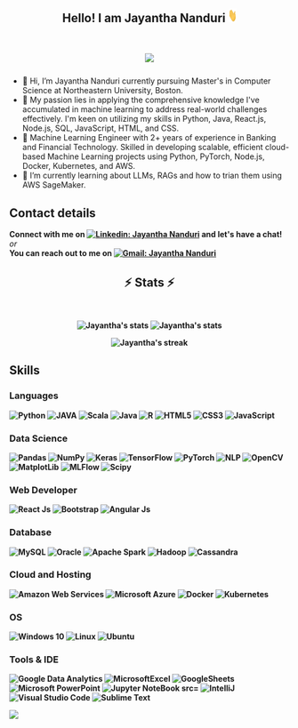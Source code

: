 <!-- README Intro -->
<h2 align='center'>Hello! I am Jayantha Nanduri <img src="https://raw.githubusercontent.com/ABSphreak/ABSphreak/master/gifs/Hi.gif" height="25px" width="15px"></h2>
<h1 align="center">
  <a href="">
    <img src="https://readme-typing-svg.herokuapp.com?font=Fira+Code&pause=1000&color=6A2595&random=false&width=435&lines=Machine-learning+Engineer;Data+Engineer;Full-stack+Developer">
  </a>
</h1>
<!-- <h5 align="center">
  <code>
    <a href="https://www.linkedin.com/in/jayantha-nanduri/" title="LinkedIn Profile"><img width="22" src="https://github.com/zumrudu-anka/zumrudu-anka/blob/master/images/linkedin.svg"> LinkedIn</a></code>
</h5> -->


<!-- <img align="right" alt="Coding" width="400" src="https://cdn.dribbble.com/users/1162077/screenshots/3848914/programmer.gif"> -->

- 👋 Hi, I’m Jayantha Nanduri currently pursuing Master's in Computer Science at Northeastern University, Boston.
- 👀 My passion lies in applying the comprehensive knowledge I've accumulated in machine learning to address real-world challenges effectively. I'm keen on utilizing my skills in Python, Java, React.js, Node.js, SQL, JavaScript, HTML, and CSS.
- 💞️ Machine Learning Engineer with 2+ years of experience in Banking and Financial Technology. Skilled in developing scalable, efficient cloud-based Machine Learning projects using Python, PyTorch, Node.js, Docker, Kubernetes, and AWS.
- 🌱 I’m currently learning about LLMs, RAGs and how to trian them using AWS SageMaker. 
<!-- ##- 📫 How to reach me: Connect with me on <a href="https://www.linkedin.com/in/jayantha-nanduri/" target="_blank">LinkedIn</a> or send me an email at <a href="mailto:jayantha.nanduri@gmail.com">jayantha.nanduri@gmail.com</a>. I'm open to exploring opportunities for data projects and collaborations! -->
## Contact details
<p>
  
<b>Connect with me on [![Linkedin: Jayantha Nanduri](https://img.shields.io/badge/-Linkedin-blue?style=flat-square&logo=Linkedin&logoColor=white)](https://www.linkedin.com/in/jayantha-nanduri/) and let's have a chat!</b>
<br><i>or</i><br>
<b>You can reach out to me on [![Gmail: Jayantha Nanduri](https://img.shields.io/badge/-jayantha.nanduri@gmail.com-EA4335?style=flat-square&logo=gmail&logoColor=white)](mailto:jayantha.nanduri@gmail.com)
</p>

<h2 align="center">⚡ Stats ⚡</h2>
<br />
<p align="center"> 
  <img src="http://github-profile-summary-cards.vercel.app/api/cards/stats?username=jaynanduri&theme=default" alt="Jayantha's stats" />
  <img src="http://github-profile-summary-cards.vercel.app/api/cards/repos-per-language?username=jaynanduri&theme=default" alt="Jayantha's stats" />
</p>

<p align="center"> 
  <img src="https://github-readme-streak-stats.herokuapp.com?user=jaynanduri" alt="Jayantha's streak" />
</p>

<!-- <div align="center">
  <h2>🐍 Snake eating my contribution 🐍</h2>
  <br />
  <picture>
    <source media="(prefers-color-scheme: dark)" srcset="https://github.com/sanidhyy/sanidhyy/blob/output/github-contribution-grid-snake-dark.svg" />
    <source media="(prefers-color-scheme: light), (prefers-color-scheme: no-preference)" srcset="https://github.com/sanidhyy/sanidhyy/blob/output/github-contribution-grid-snake.svg" />
    <img src="https://github.com/sanidhyy/sanidhyy/blob/output/github-contribution-grid-snake.svg" alt="github-snake" />
  </picture>
  <br />
  <br />
  <br />
</div>-->

<!-- ## Trophies
<details><summary>Discover</summary>
<p align="left">
<img width=900 src="https://github-profile-trophy.vercel.app/?username=dileepkanumuri&column=7&theme=gruvbox&no-frame=true"/>
</details> -->

## Skills

### Languages
<p float="left">
<img alt="Python" src="https://img.shields.io/badge/python-%23777BB4.svg?style=for-the-badge&logo=python&logoColor=white"/>
<img alt="JAVA" src="https://img.shields.io/badge/java-%23ED8B00.svg?style=for-the-badge&logo=java&logoColor=white"/>
 <img alt="Scala" src="https://img.shields.io/badge/scala-%23DC322F.svg?style=for-the-badge&logo=scala&logoColor=white"/>
<img alt="Java" src="https://img.shields.io/badge/python-%23777BB4.svg?style=for-the-badge&logo=python&logoColor=white"/>
<img alt="R" src="https://img.shields.io/badge/r-%23276DC3.svg?style=for-the-badge&logo=r&logoColor=white"/>
<img alt="HTML5" src="https://img.shields.io/badge/html5-%23E34F26.svg?style=for-the-badge&logo=html5&logoColor=white"/>
<img alt="CSS3" src="https://img.shields.io/badge/css3-%231572B6.svg?style=for-the-badge&logo=css3&logoColor=white"/>
<img alt="JavaScript" src="https://img.shields.io/badge/-Javascript-F0DB4F?style=for-the-badge&labelColor=black&logo=javascript&logoColor=F0DB4F"/>
</p>
                                                                                           
### Data Science

<p float="left">
  <img alt="Pandas" src="https://img.shields.io/badge/pandas-%23150458.svg?style=for-the-badge&logo=pandas&logoColor=white" />
  <img alt="NumPy" src="https://img.shields.io/badge/numpy-%23013243.svg?style=for-the-badge&logo=numpy&logoColor=white" />
  <img alt="Keras" src="https://img.shields.io/badge/Keras-%23D00000.svg?style=for-the-badge&logo=Keras&logoColor=white"/>
  <img alt="TensorFlow" src="https://img.shields.io/badge/TensorFlow-%23FF6F00.svg?style=for-the-badge&logo=TensorFlow&logoColor=white" />
  <img alt="PyTorch" src="https://img.shields.io/badge/PyTorch-%23EE4C2C.svg?style=for-the-badge&logo=PyTorch&logoColor=white" />
  <img alt="NLP" src="https://img.shields.io/badge/Nlp-%800080.svg?style=for-the-badge&logo=Nlp&logoColor=white" />
  <img alt="OpenCV" src="https://img.shields.io/badge/opencv-%23white.svg?style=for-the-badge&logo=opencv&logoColor=white"/>
  <img alt="MatplotLib" src="https://img.shields.io/badge/Matplotlib-%23ffffff.svg?style=for-the-badge&logo=Matplotlib&logoColor=black"/>
  <img alt="MLFlow" src="https://img.shields.io/badge/mlflow-%23d9ead3.svg?style=for-the-badge&logo=numpy&logoColor=blue"/>
  <img alt="Scipy" src="https://img.shields.io/badge/SciPy-%230C55A5.svg?style=for-the-badge&logo=scipy&logoColor=%white"/>
</p>



### Web Developer
<p float="left">
  <img alt="React Js" src="https://img.shields.io/badge/-React-61DBFB?style=for-the-badge&labelColor=black&logo=react&logoColor=61DBFB"/>
  <img alt="Bootstrap" src="https://img.shields.io/badge/bootstrap-%23563D7C.svg?style=for-the-badge&logo=bootstrap&logoColor=white"/>
  <img alt="Angular Js" src="https://img.shields.io/badge/-Angular-FF0000?style=for-the-badge&labelColor=red&logo=angular&logoColor=white"/>
</p>

### Database
<p float="left">
<img alt="MySQL" src="https://img.shields.io/badge/MySQL-00000F?style=for-the-badge&logo=mysql&logoColor=white"/>
<img alt="Oracle" src="https://img.shields.io/badge/Oracle-FF0000?style=for-the-badge&logo=oracle&logoColor=white"/>
<img alt="Apache Spark" src="https://img.shields.io/badge/Apache%20Spark-FDEE21?style=flat-square&logo=apachespark&logoColor=black"/>
<img alt="Hadoop" src="https://img.shields.io/badge/Apache%20Hadoop-66CCFF?style=for-the-badge&logo=apachehadoop&logoColor=black"/>
<img alt="Cassandra" src="https://img.shields.io/badge/cassandra-%231287B1.svg?style=for-the-badge&logo=apache-cassandra&logoColor=white"/>
</p>

### Cloud and Hosting
<p float="left">
  <img alt="Amazon Web Services" src="https://img.shields.io/badge/AWS-FFEACA?style=for-the-badge&logo=Amazon&logoColor=white%22"/>
  <img alt="Microsoft Azure" src="https://img.shields.io/badge/Microsoft%20Azure-4285F4?style=for-the-badge&logo=microsoft-azure&logoColor=white"/>                                                                                  <img alt="Docker" src="https://img.shields.io/badge/docker-%230db7ed.svg?style=for-the-badge&logo=docker&logoColor=white">
  <img alt="Kubernetes" src="https://img.shields.io/badge/kubernetes-%23326ce5.svg?style=for-the-badge&logo=kubernetes&logoColor=white"/>
</p>

  
### OS
<p float="left">
<img alt="Windows 10" src="https://img.shields.io/badge/Windows-0078D6?style=for-the-badge&logo=windows&logoColor=white" />
<img alt="Linux" src="https://img.shields.io/badge/Linux-FCC624?style=for-the-badge&logo=linux&logoColor=black"/>
<img alt="Ubuntu" src="https://img.shields.io/badge/Ubuntu-E95420?style=for-the-badge&logo=ubuntu&logoColor=white" />
</p>

### Tools & IDE
<p float="left">
  <img alt="Google Data Analytics" src="https://img.shields.io/badge/-Google Data Analytics-E37400?style=flat-square&logo=googleanalytics&logoColor=white" />
  <img alt="MicrosoftExcel" src="https://img.shields.io/badge/-MicrosoftExcel-217346?style=flat-square&logo=microsoftexcel&logoColor=white" />
  <img alt="GoogleSheets" src="https://img.shields.io/badge/-GoogleSheets-34A853?style=flat-square&logo=googlesheets&logoColor=white" />
  <img alt="Microsoft PowerPoint" src="https://img.shields.io/badge/-Microsoft PowerPoint-B7472A?style=flat-square&logo=microsoftpowerpoint&logoColor=white" />
  <img alt="Jupyter NoteBook src="https://img.shields.io/badge/jupyter-%23FA0F00.svg?style=for-the-badge&logo=jupyter&logoColor=white"/>
  <img alt="IntelliJ" src="https://img.shields.io/badge/IntelliJIDEA-000000.svg?style=for-the-badge&logo=intellij-idea&logoColor=white"/>
  <img alt="Visual Studio Code" src="https://img.shields.io/badge/VisualStudioCode-0078d7.svg?style=for-the-badge&logo=visual-studio-code&logoColor=white"/>
  <img alt="Sublime Text" src="https://img.shields.io/badge/sublime_text-%23575757.svg?style=for-the-badge&logo=sublime-text&logoColor=important"/>
</p>


![](https://komarev.com/ghpvc/?username=jaynanduri&color=green)

